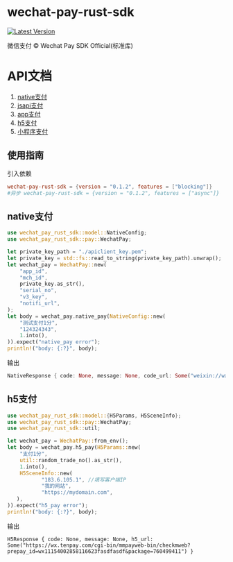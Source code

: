 # wechat-pay-rust-sdk
[![Latest Version](https://img.shields.io/crates/v/wechat-pay-rust-sdk.svg)](https://crates.io/crates/wechat-pay-rust-sdk)

微信支付 © Wechat Pay SDK Official(标准库)

# API文档
1. [native支付](#native支付)
2. [jsapi支付](#jsapi支付)
3. [app支付](#app支付)
4. [h5支付](#h5支付)
5. [小程序支付](#小程序支付)

## 使用指南
引入依赖
```toml
wechat-pay-rust-sdk = {version = "0.1.2", features = ["blocking"]}
#异步 wechat-pay-rust-sdk = {version = "0.1.2", features = ["async"]}
```

## native支付
```rust
use wechat_pay_rust_sdk::model::NativeConfig;
use wechat_pay_rust_sdk::pay::WechatPay;

let private_key_path = "./apiclient_key.pem";
let private_key = std::fs::read_to_string(private_key_path).unwrap();
let wechat_pay = WechatPay::new(
    "app_id",
    "mch_id",
    private_key.as_str(),
    "serial_no",
    "v3_key",
    "notifi_url",
);
let body = wechat_pay.native_pay(NativeConfig::new(
    "测试支付1分",
    "124324343",
    1.into(),
)).expect("native_pay error");
println!("body: {:?}", body);
```
输出
```rust
NativeResponse { code: None, message: None, code_url: Some("weixin://wxpay/bizpayurl?pr=yL2aIPzz") }
```
## h5支付

```rust
use wechat_pay_rust_sdk::model::{H5Params, H5SceneInfo};
use wechat_pay_rust_sdk::pay::WechatPay;
use wechat_pay_rust_sdk::util;

let wechat_pay = WechatPay::from_env();
let body = wechat_pay.h5_pay(H5Params::new(
    "支付1分",
    util::random_trade_no().as_str(),
    1.into(),
    H5SceneInfo::new(
           "183.6.105.1", //填写客户端IP
           "我的网站",
           "https://mydomain.com",
   ),
)).expect("h5_pay error");
println!("body: {:?}", body);
```

输出
```
H5Response { code: None, message: None, h5_url: Some("https://wx.tenpay.com/cgi-bin/mmpayweb-bin/checkmweb?prepay_id=wx11154002858116623fasdfasdf&package=760499411") }
```
